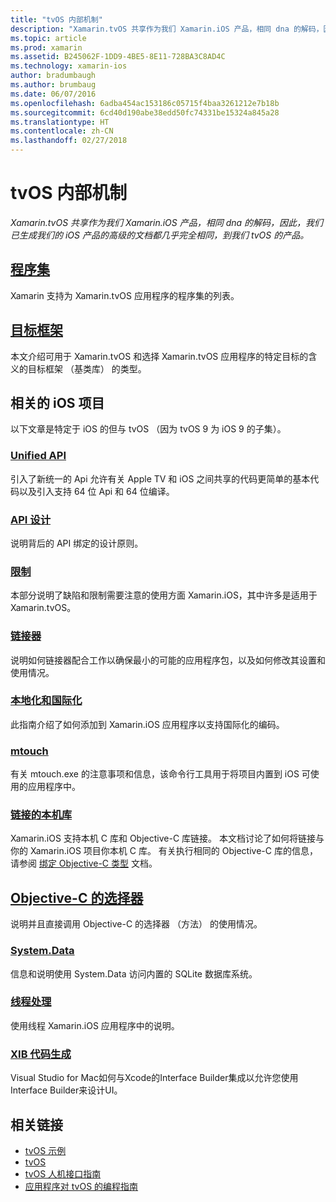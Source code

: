 ```yaml
---
title: "tvOS 内部机制"
description: "Xamarin.tvOS 共享作为我们 Xamarin.iOS 产品，相同 dna 的解码，因此，我们已生成我们的 iOS 产品的高级的文档都几乎完全相同，到我们 tvOS 的产品。"
ms.topic: article
ms.prod: xamarin
ms.assetid: B245062F-1DD9-4BE5-8E11-728BA3C8AD4C
ms.technology: xamarin-ios
author: bradumbaugh
ms.author: brumbaug
ms.date: 06/07/2016
ms.openlocfilehash: 6adba454ac153186c05715f4baa3261212e7b18b
ms.sourcegitcommit: 6cd40d190abe38edd50fc74331be15324a845a28
ms.translationtype: HT
ms.contentlocale: zh-CN
ms.lasthandoff: 02/27/2018
---
```

# <a name="tvos-internals"></a>tvOS 内部机制

_Xamarin.tvOS 共享作为我们 Xamarin.iOS 产品，相同 dna 的解码，因此，我们已生成我们的 iOS 产品的高级的文档都几乎完全相同，到我们 tvOS 的产品。_


##  <a name="assembliesiostvosinternalsassembliesmd"></a>[程序集](~/ios/tvos/internals/assemblies.md)

Xamarin 支持为 Xamarin.tvOS 应用程序的程序集的列表。

##  <a name="target-frameworksiostvosinternalsframeworksmd"></a>[目标框架](~/ios/tvos/internals/frameworks.md)

本文介绍可用于 Xamarin.tvOS 和选择 Xamarin.tvOS 应用程序的特定目标的含义的目标框架 （基类库） 的类型。

## <a name="related-ios-articles"></a>相关的 iOS 项目

以下文章是特定于 iOS 的但与 tvOS （因为 tvOS 9 为 iOS 9 的子集）。

###  <a name="unified-apicross-platformmaciosunifiedindexmd"></a>[Unified API](~/cross-platform/macios/unified/index.md)

引入了新统一的 Api 允许有关 Apple TV 和 iOS 之间共享的代码更简单的基本代码以及引入支持 64 位 Api 和 64 位编译。  

###  <a name="api-designiosinternalsapi-designindexmd"></a>[API 设计](~/ios/internals/api-design/index.md)

说明背后的 API 绑定的设计原则。

###  <a name="limitationsiosinternalslimitationsmd"></a>[限制](~/ios/internals/limitations.md)

本部分说明了缺陷和限制需要注意的使用方面 Xamarin.iOS，其中许多是适用于 Xamarin.tvOS。

###  <a name="linkeriosdeploy-testlinkermd"></a>[链接器](~/ios/deploy-test/linker.md)

说明如何链接器配合工作以确保最小的可能的应用程序包，以及如何修改其设置和使用情况。

###  <a name="localization-and-internationalizationiosapp-fundamentalslocalizationindexmd"></a>[本地化和国际化](~/ios/app-fundamentals/localization/index.md)

此指南介绍了如何添加到 Xamarin.iOS 应用程序以支持国际化的编码。

###  <a name="mtouchiosdeploy-testmtouchmd"></a>[mtouch](~/ios/deploy-test/mtouch.md)

有关 mtouch.exe 的注意事项和信息，该命令行工具用于将项目内置到 iOS 可使用的应用程序中。

###  <a name="linking-native-librariesiosplatformnative-interopmd"></a>[链接的本机库](~/ios/platform/native-interop.md)

Xamarin.iOS 支持本机 C 库和 Objective-C 库链接。 本文档讨论了如何将链接与你的 Xamarin.iOS 项目你本机 C 库。 有关执行相同的 Objective-C 库的信息，请参阅&nbsp;[绑定 Objective-C 类型](~/ios/platform/binding-objective-c/index.md)&nbsp;文档。

##  <a name="objective-c-selectorsiosinternalsobjective-c-selectorsmd"></a>[Objective-C 的选择器](~/ios/internals/objective-c-selectors.md)

说明并且直接调用 Objective-C 的选择器 （方法） 的使用情况。

###  <a name="systemdataiosdata-cloudsystemdatamd"></a>[System.Data](~/ios/data-cloud/system.data.md)

信息和说明使用 System.Data 访问内置的 SQLite 数据库系统。

###  <a name="threadingiosapp-fundamentalsthreadingmd"></a>[线程处理](~/ios/app-fundamentals/threading.md)

使用线程 Xamarin.iOS 应用程序中的说明。

###  <a name="xib-code-generationiosinternalsxib-code-generationmd"></a>[XIB 代码生成](~/ios/internals/xib-code-generation.md)

Visual Studio for Mac如何与Xcode的Interface Builder集成以允许您使用Interface Builder来设计UI。



## <a name="related-links"></a>相关链接

- [tvOS 示例](https://developer.xamarin.com/samples/tvos/all/)
- [tvOS](https://developer.apple.com/tvos/)
- [tvOS 人机接口指南](https://developer.apple.com/tvos/human-interface-guidelines/)
- [应用程序对 tvOS 的编程指南](https://developer.apple.com/library/prerelease/tvos/documentation/General/Conceptual/AppleTV_PG/)
